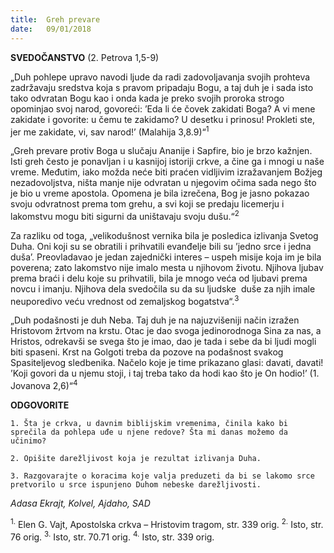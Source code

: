 ```yaml
---
title:  Greh prevare
date:   09/01/2018
---
```


**SVEDOČANSTVO** (2. Petrova 1,5-9)

„Duh pohlepe upravo navodi ljude da radi zadovoljavanja svojih prohteva zadržavaju sredstva koja s pravom pripadaju Bogu, a taj duh je i sada isto tako odvratan Bogu kao i onda kada je preko svojih proroka strogo opominjao svoj narod, govoreći: ’Eda li će čovek zakidati Boga? A vi mene zakidate i govorite: u čemu te zakidamo? U desetku i prinosu! Prokleti ste, jer me zakidate, vi, sav narod!’ (Malahija 3,8.9)“<sup>1</sup>

„Greh prevare protiv Boga u slučaju Ananije i Sapfire, bio je brzo kažnjen. Isti greh često je ponavljan i u kasnijoj istoriji crkve, a čine ga i mnogi u naše vreme. Međutim, iako možda neće biti praćen vidljivim izražavanjem Božjeg nezadovoljstva, ništa manje nije odvratan u njegovim očima sada nego što je bio u vreme apostola. Opomena je bila izrečena, Bog je jasno pokazao svoju odvratnost prema tom grehu, a svi koji se predaju licemerju i lakomstvu mogu biti sigurni da uništavaju svoju dušu.“<sup>2</sup>

Za razliku od toga, „velikodušnost vernika bila je posledica izlivanja Svetog Duha. Oni koji su se obratili i prihvatili evanđelje bili su ’jedno srce i jedna duša’. Preovladavao je jedan zajednički interes – uspeh misije koja im je bila poverena; zato lakomstvo nije imalo mesta u njihovom životu. Njihova ljubav prema braći i delu koje su prihvatili, bila je mnogo veća od ljubavi prema novcu i imanju. Njihova dela svedočila su da su ljudske  duše za njih imale neuporedivo veću vrednost od zemaljskog bogatstva“.<sup>3</sup>

„Duh podašnosti je duh Neba. Taj duh je na najuzvišeniji način izražen Hristovom žrtvom na krstu. Otac je dao svoga jedinorodnoga Sina za nas, a Hristos, odrekavši se svega što je imao, dao je tada i sebe da bi ljudi mogli biti spaseni. Krst na Golgoti treba da pozove na podašnost svakog Spasiteljevog sledbenika. Načelo koje je time prikazano glasi: davati, davati! ’Koji govori da u njemu stoji, i taj treba tako da hodi kao što je On hodio!’ (1. Jovanova 2,6)“<sup>4</sup>

**ODGOVORITE**

`1. Šta je crkva, u davnim biblijskim vremenima, činila kako bi sprečila da pohlepa uđe u njene redove? Šta mi danas možemo da učinimo?`

`2. Opišite darežljivost koja je rezultat izlivanja Duha.`

`3. Razgovarajte o koracima koje valja preduzeti da bi se lakomo srce pretvorilo u srce ispunjeno Duhom nebeske darežljivosti.`

_Adasa Ekrajt, Kolvel, Ajdaho, SAD_

<sup>1.</sup>	Elen G. Vajt, Apostolska crkva – Hristovim tragom, str. 339 orig.
<sup>2.</sup>	Isto, str. 76 orig.
<sup>3.</sup> Isto, str. 70.71 orig.
<sup>4.</sup>	Isto, str. 339 orig.
